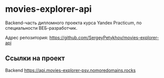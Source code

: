 # movies-explorer-api

Backend-часть дипломного проекта курса Yandex Practicum, по специальности ВЕБ-разработчик.
  
Адрес репозитория: https://github.com/SergeyPetykhov/movies-explorer-api

## Ссылки на проект

Backend https://api.movies-explorer-psv.nomoredomains.rocks
